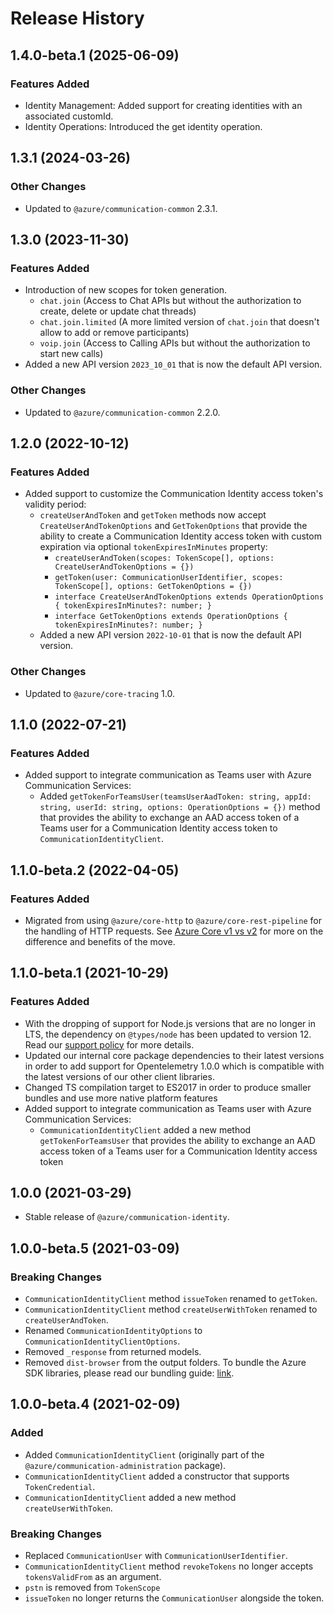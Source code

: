 # Release History

## 1.4.0-beta.1 (2025-06-09)

### Features Added

- Identity Management: Added support for creating identities with an associated customId.
- Identity Operations: Introduced the get identity operation.

## 1.3.1 (2024-03-26)

### Other Changes

- Updated to `@azure/communication-common` 2.3.1.

## 1.3.0 (2023-11-30)

### Features Added

- Introduction of new scopes for token generation.
    - `chat.join` (Access to Chat APIs but without the authorization to create, delete or update chat threads)
    - `chat.join.limited` (A more limited version of `chat.join` that doesn't allow to add or remove participants)
    - `voip.join` (Access to Calling APIs but without the authorization to start new calls)
- Added a new API version `2023_10_01` that is now the default API version.

### Other Changes

- Updated to `@azure/communication-common` 2.2.0.

## 1.2.0 (2022-10-12)

### Features Added

- Added support to customize the Communication Identity access token's validity period:
    - `createUserAndToken` and `getToken` methods now accept `CreateUserAndTokenOptions` and `GetTokenOptions` that provide the ability to create a Communication Identity access token with custom expiration via optional `tokenExpiresInMinutes` property:
        - `createUserAndToken(scopes: TokenScope[], options: CreateUserAndTokenOptions = {})`
        - `getToken(user: CommunicationUserIdentifier, scopes: TokenScope[], options: GetTokenOptions = {})`
        - `interface CreateUserAndTokenOptions extends OperationOptions { tokenExpiresInMinutes?: number; }`
        - `interface GetTokenOptions extends OperationOptions { tokenExpiresInMinutes?: number; }`
    - Added a new API version `2022-10-01` that is now the default API version.

### Other Changes

- Updated to `@azure/core-tracing` 1.0.

## 1.1.0 (2022-07-21)

### Features Added

- Added support to integrate communication as Teams user with Azure Communication Services:
  - Added `getTokenForTeamsUser(teamsUserAadToken: string, appId: string, userId: string, options: OperationOptions = {})` method that provides the ability to exchange an AAD access token of a Teams user for a Communication Identity access token to `CommunicationIdentityClient`.

## 1.1.0-beta.2 (2022-04-05)

### Features Added

- Migrated from using `@azure/core-http` to `@azure/core-rest-pipeline` for the handling of HTTP requests. See [Azure Core v1 vs v2](https://github.com/Azure/azure-sdk-for-js/blob/main/sdk/core/core-rest-pipeline/documentation/core2.md) for more on the difference and benefits of the move.

## 1.1.0-beta.1 (2021-10-29)

### Features Added

- With the dropping of support for Node.js versions that are no longer in LTS, the dependency on `@types/node` has been updated to version 12. Read our [support policy](https://github.com/Azure/azure-sdk-for-js/blob/main/SUPPORT.md) for more details.
- Updated our internal core package dependencies to their latest versions in order to add support for Opentelemetry 1.0.0 which is compatible with the latest versions of our other client libraries.
- Changed TS compilation target to ES2017 in order to produce smaller bundles and use more native platform features
- Added support to integrate communication as Teams user with Azure Communication Services:
  - `CommunicationIdentityClient` added a new method `getTokenForTeamsUser` that provides the ability to exchange an AAD access token of a Teams user for a Communication Identity access token

## 1.0.0 (2021-03-29)

- Stable release of `@azure/communication-identity`.

## 1.0.0-beta.5 (2021-03-09)

### Breaking Changes

- `CommunicationIdentityClient` method `issueToken` renamed to `getToken`.
- `CommunicationIdentityClient` method `createUserWithToken` renamed to `createUserAndToken`.
- Renamed `CommunicationIdentityOptions` to `CommunicationIdentityClientOptions`.
- Removed `_response` from returned models.
- Removed `dist-browser` from the output folders. To bundle the Azure SDK libraries, please read our bundling guide: [link](https://github.com/Azure/azure-sdk-for-js/blob/main/documentation/Bundling.md).

## 1.0.0-beta.4 (2021-02-09)

### Added

- Added `CommunicationIdentityClient` (originally part of the `@azure/communication-administration` package).
- `CommunicationIdentityClient` added a constructor that supports `TokenCredential`.
- `CommunicationIdentityClient` added a new method `createUserWithToken`.

### Breaking Changes

- Replaced `CommunicationUser` with `CommunicationUserIdentifier`.
- `CommunicationIdentityClient` method `revokeTokens` no longer accepts `tokensValidFrom` as an argument.
- `pstn` is removed from `TokenScope`
- `issueToken` no longer returns the `CommunicationUser` alongside the token.
